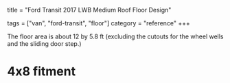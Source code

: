 
title = "Ford Transit 2017 LWB Medium Roof Floor Design"

tags = ["van", "ford-transit", "floor"]
category = "reference"
+++

The floor area is about 12 by 5.8 ft (excluding the cutouts for the wheel wells and the sliding door step.)

# 4x8 fitment
